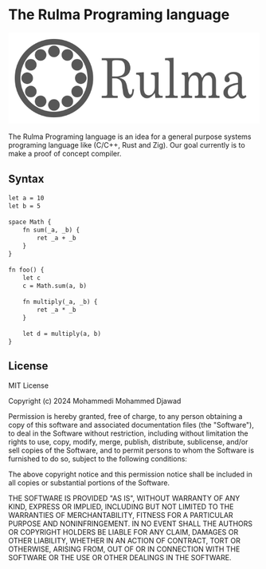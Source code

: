 # The Rulma Programing language
<p align="center">
    <img src="logo_full.svg" width="512" alt="The Rulma Programing language logo">
</p>
The Rulma Programing language is an idea for a general purpose systems programing language like (C/C++, Rust and Zig). Our goal currently is to make a proof of concept compiler.

## Syntax

```rulma
let a = 10
let b = 5

space Math {
    fn sum(_a, _b) {
        ret _a + _b
    }
}

fn foo() {
    let c
    c = Math.sum(a, b)

    fn multiply(_a, _b) {
        ret _a * _b
    }

    let d = multiply(a, b)
}

```

## License

MIT License

Copyright (c) 2024 Mohammedi Mohammed Djawad

Permission is hereby granted, free of charge, to any person obtaining a copy
of this software and associated documentation files (the "Software"), to deal
in the Software without restriction, including without limitation the rights
to use, copy, modify, merge, publish, distribute, sublicense, and/or sell
copies of the Software, and to permit persons to whom the Software is
furnished to do so, subject to the following conditions:

The above copyright notice and this permission notice shall be included in all
copies or substantial portions of the Software.

THE SOFTWARE IS PROVIDED "AS IS", WITHOUT WARRANTY OF ANY KIND, EXPRESS OR
IMPLIED, INCLUDING BUT NOT LIMITED TO THE WARRANTIES OF MERCHANTABILITY,
FITNESS FOR A PARTICULAR PURPOSE AND NONINFRINGEMENT. IN NO EVENT SHALL THE
AUTHORS OR COPYRIGHT HOLDERS BE LIABLE FOR ANY CLAIM, DAMAGES OR OTHER
LIABILITY, WHETHER IN AN ACTION OF CONTRACT, TORT OR OTHERWISE, ARISING FROM,
OUT OF OR IN CONNECTION WITH THE SOFTWARE OR THE USE OR OTHER DEALINGS IN THE
SOFTWARE.
